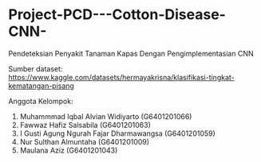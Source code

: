 # Project-PCD---Cotton-Disease-CNN-

Pendeteksian Penyakit Tanaman Kapas Dengan Pengimplementasian CNN

Sumber dataset: https://www.kaggle.com/datasets/hermayakrisna/klasifikasi-tingkat-kematangan-pisang

Anggota Kelompok:

1. Muhammmad Iqbal Alvian Widiyarto (G6401201066)
2. Fawwaz Hafiz Salsabila (G6401201063)
3. I Gusti Agung Ngurah Fajar Dharmawangsa (G6401201059)
4. Nur Sulthan Almuntaha (G6401201009)
5. Maulana Aziz (G6401201043)
